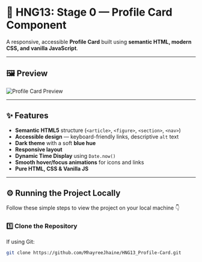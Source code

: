 # 🌌 HNG13: Stage 0 — Profile Card Component

A responsive, accessible **Profile Card** built using **semantic HTML, modern CSS, and vanilla JavaScript**.

---

## 🖼️ Preview

![Profile Card Preview]('/images/profile-card.png')

---

## ✨ Features

- **Semantic HTML5** structure (`<article>`, `<figure>`, `<section>`, `<nav>`)
- **Accessible design** — keyboard-friendly links, descriptive `alt` text
- **Dark theme** with a soft **blue hue**
- **Responsive layout**
- **Dynamic Time Display** using `Date.now()`
- **Smooth hover/focus animations** for icons and links
- **Pure HTML, CSS & Vanilla JS**

---

## ⚙️ Running the Project Locally

Follow these simple steps to view the project on your local machine 👇

### 1️⃣ Clone the Repository

If using Git:

```bash
git clone https://github.com/MhayreeJhaine/HNG13_Profile-Card.git
```
